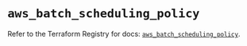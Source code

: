 # `aws_batch_scheduling_policy`

Refer to the Terraform Registry for docs: [`aws_batch_scheduling_policy`](https://registry.terraform.io/providers/hashicorp/aws/5.73.0/docs/resources/batch_scheduling_policy).
